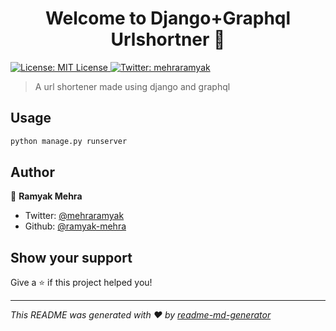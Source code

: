 <h1 align="center">Welcome to Django+Graphql Urlshortner 👋</h1>
<p>
  <a href="#" target="_blank">
    <img alt="License: MIT License" src="https://img.shields.io/badge/License-MIT License-yellow.svg" />
  </a>
  <a href="https://twitter.com/mehraramyak" target="_blank">
    <img alt="Twitter: mehraramyak" src="https://img.shields.io/twitter/follow/mehraramyak.svg?style=social" />
  </a>
</p>

> A url shortener made using django and graphql

## Usage

```sh
python manage.py runserver
```

## Author

👤 **Ramyak Mehra**

* Twitter: [@mehraramyak](https://twitter.com/mehraramyak)
* Github: [@ramyak-mehra](https://github.com/ramyak-mehra)

## Show your support

Give a ⭐️ if this project helped you!

***
_This README was generated with ❤️ by [readme-md-generator](https://github.com/kefranabg/readme-md-generator)_
